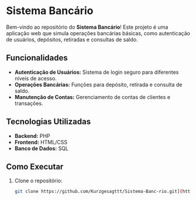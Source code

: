 # Sistema Bancário

Bem-vindo ao repositório do **Sistema Bancário**! Este projeto é uma aplicação web que simula operações bancárias básicas, como autenticação de usuários, depósitos, retiradas e consultas de saldo.

## Funcionalidades

- **Autenticação de Usuários:** Sistema de login seguro para diferentes níveis de acesso.
- **Operações Bancárias:** Funções para depósito, retirada e consulta de saldo.
- **Manutenção de Contas:** Gerenciamento de contas de clientes e transações.

## Tecnologias Utilizadas

- **Backend:** PHP
- **Frontend:** HTML/CSS
- **Banco de Dados:** SQL

## Como Executar

1. Clone o repositório:
   ```bash
   git clone https://github.com/Kurzgesagttt/Sistema-Banc-rio.git](https://github.com/Kurzgesagttt/SistemaBancario.git
